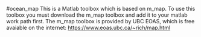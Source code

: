 #ocean_map
This is a Matlab toolbox which is based on m_map.
To use this toolbox you must download the m_map toolbox and add it to your matlab work path first.
The m_map toolbox is provided by UBC EOAS, which is free avaiable on the internet:
https://www.eoas.ubc.ca/~rich/map.html
